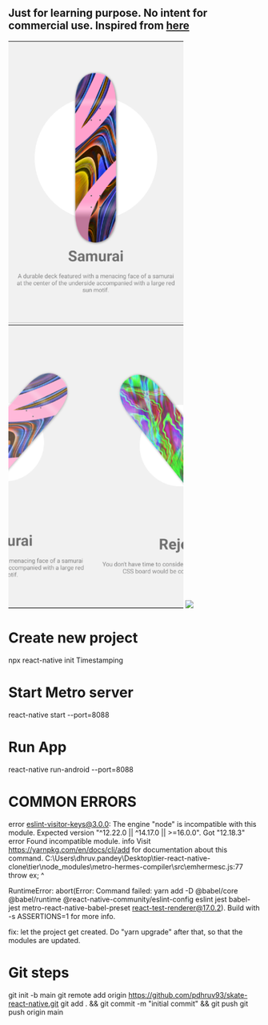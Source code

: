 <h2>Just for learning purpose. No intent for commercial use. Inspired from <a target="_blank" href="https://dribbble.com/shots/5350361-SkateBoard-Decks">here</a></h2>

<img src="screenshots/1.PNG" width="350">
<img src="screenshots/2.PNG" width="350">
<img src="screenshots/recording.gif" width="350">


Create new project
================================
npx react-native init Timestamping

Start Metro server
================================
react-native start --port=8088

Run App
================================
react-native run-android --port=8088


COMMON ERRORS
================================
error eslint-visitor-keys@3.0.0: The engine "node" is incompatible with this module. Expected version "^12.22.0 || ^14.17.0 || >=16.0.0". Got "12.18.3" error Found incompatible module. info Visit https://yarnpkg.com/en/docs/cli/add for documentation about this command. C:\Users\dhruv.pandey\Desktop\tier-react-native-clone\tier\node_modules\metro-hermes-compiler\src\emhermesc.js:77 throw ex; ^

RuntimeError: abort(Error: Command failed: yarn add -D @babel/core @babel/runtime @react-native-community/eslint-config eslint jest babel-jest metro-react-native-babel-preset react-test-renderer@17.0.2). Build with -s ASSERTIONS=1 for more info.

fix: let the project get created. Do "yarn upgrade" after that, so that the modules are updated.

Git steps
================================
git init -b main git remote add origin https://github.com/pdhruv93/skate-react-native.git git add . && git commit -m "initial commit" && git push git push origin main